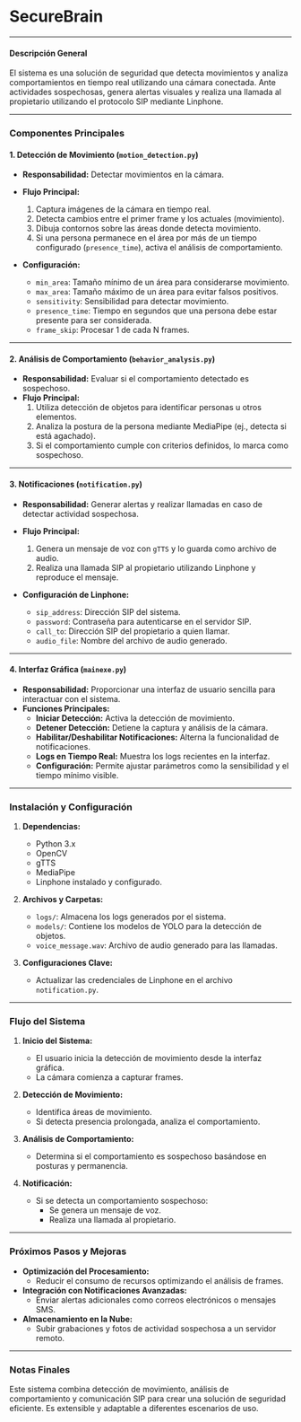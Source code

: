 # SecureBrain
---

#### **Descripción General**
El sistema es una solución de seguridad que detecta movimientos y analiza comportamientos en tiempo real utilizando una cámara conectada. Ante actividades sospechosas, genera alertas visuales y realiza una llamada al propietario utilizando el protocolo SIP mediante Linphone.

---

### **Componentes Principales**

#### **1. Detección de Movimiento (`motion_detection.py`)**
- **Responsabilidad:** Detectar movimientos en la cámara.
- **Flujo Principal:**
  1. Captura imágenes de la cámara en tiempo real.
  2. Detecta cambios entre el primer frame y los actuales (movimiento).
  3. Dibuja contornos sobre las áreas donde detecta movimiento.
  4. Si una persona permanece en el área por más de un tiempo configurado (`presence_time`), activa el análisis de comportamiento.

- **Configuración:**
  - `min_area`: Tamaño mínimo de un área para considerarse movimiento.
  - `max_area`: Tamaño máximo de un área para evitar falsos positivos.
  - `sensitivity`: Sensibilidad para detectar movimiento.
  - `presence_time`: Tiempo en segundos que una persona debe estar presente para ser considerada.
  - `frame_skip`: Procesar 1 de cada N frames.

---

#### **2. Análisis de Comportamiento (`behavior_analysis.py`)**
- **Responsabilidad:** Evaluar si el comportamiento detectado es sospechoso.
- **Flujo Principal:**
  1. Utiliza detección de objetos para identificar personas u otros elementos.
  2. Analiza la postura de la persona mediante MediaPipe (ej., detecta si está agachado).
  3. Si el comportamiento cumple con criterios definidos, lo marca como sospechoso.

---

#### **3. Notificaciones (`notification.py`)**
- **Responsabilidad:** Generar alertas y realizar llamadas en caso de detectar actividad sospechosa.
- **Flujo Principal:**
  1. Genera un mensaje de voz con `gTTS` y lo guarda como archivo de audio.
  2. Realiza una llamada SIP al propietario utilizando Linphone y reproduce el mensaje.

- **Configuración de Linphone:**
  - `sip_address`: Dirección SIP del sistema.
  - `password`: Contraseña para autenticarse en el servidor SIP.
  - `call_to`: Dirección SIP del propietario a quien llamar.
  - `audio_file`: Nombre del archivo de audio generado.

---

#### **4. Interfaz Gráfica (`mainexe.py`)**
- **Responsabilidad:** Proporcionar una interfaz de usuario sencilla para interactuar con el sistema.
- **Funciones Principales:**
  - **Iniciar Detección:** Activa la detección de movimiento.
  - **Detener Detección:** Detiene la captura y análisis de la cámara.
  - **Habilitar/Deshabilitar Notificaciones:** Alterna la funcionalidad de notificaciones.
  - **Logs en Tiempo Real:** Muestra los logs recientes en la interfaz.
  - **Configuración:** Permite ajustar parámetros como la sensibilidad y el tiempo mínimo visible.

---

### **Instalación y Configuración**
1. **Dependencias:**
   - Python 3.x
   - OpenCV
   - gTTS
   - MediaPipe
   - Linphone instalado y configurado.

2. **Archivos y Carpetas:**
   - `logs/`: Almacena los logs generados por el sistema.
   - `models/`: Contiene los modelos de YOLO para la detección de objetos.
   - `voice_message.wav`: Archivo de audio generado para las llamadas.

3. **Configuraciones Clave:**
   - Actualizar las credenciales de Linphone en el archivo `notification.py`.

---

### **Flujo del Sistema**
1. **Inicio del Sistema:**
   - El usuario inicia la detección de movimiento desde la interfaz gráfica.
   - La cámara comienza a capturar frames.

2. **Detección de Movimiento:**
   - Identifica áreas de movimiento.
   - Si detecta presencia prolongada, analiza el comportamiento.

3. **Análisis de Comportamiento:**
   - Determina si el comportamiento es sospechoso basándose en posturas y permanencia.

4. **Notificación:**
   - Si se detecta un comportamiento sospechoso:
     - Se genera un mensaje de voz.
     - Realiza una llamada al propietario.

---

### **Próximos Pasos y Mejoras**
- **Optimización del Procesamiento:**
  - Reducir el consumo de recursos optimizando el análisis de frames.
- **Integración con Notificaciones Avanzadas:**
  - Enviar alertas adicionales como correos electrónicos o mensajes SMS.
- **Almacenamiento en la Nube:**
  - Subir grabaciones y fotos de actividad sospechosa a un servidor remoto.

---

### **Notas Finales**
Este sistema combina detección de movimiento, análisis de comportamiento y comunicación SIP para crear una solución de seguridad eficiente. Es extensible y adaptable a diferentes escenarios de uso.
